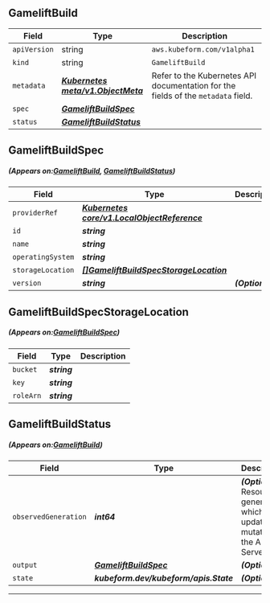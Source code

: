 ## GameliftBuild
| Field | Type | Description |
| ------ | ----- | ----------- |
| `apiVersion` | string | `aws.kubeform.com/v1alpha1` |
|    `kind` | string | `GameliftBuild` |
| `metadata` | ***[Kubernetes meta/v1.ObjectMeta](https://kubernetes.io/docs/reference/generated/kubernetes-api/v1.13/#objectmeta-v1-meta)***|Refer to the Kubernetes API documentation for the fields of the `metadata` field.|
| `spec` | ***[GameliftBuildSpec](#GameliftBuildSpec)***||
| `status` | ***[GameliftBuildStatus](#GameliftBuildStatus)***||
## GameliftBuildSpec
##### (Appears on:[GameliftBuild](#GameliftBuild), [GameliftBuildStatus](#GameliftBuildStatus))
| Field | Type | Description |
| ------ | ----- | ----------- |
| `providerRef` | ***[Kubernetes core/v1.LocalObjectReference](https://kubernetes.io/docs/reference/generated/kubernetes-api/v1.13/#localobjectreference-v1-core)***||
| `id` | ***string***||
| `name` | ***string***||
| `operatingSystem` | ***string***||
| `storageLocation` | ***[[]GameliftBuildSpecStorageLocation](#GameliftBuildSpecStorageLocation)***||
| `version` | ***string***| ***(Optional)*** |
## GameliftBuildSpecStorageLocation
##### (Appears on:[GameliftBuildSpec](#GameliftBuildSpec))
| Field | Type | Description |
| ------ | ----- | ----------- |
| `bucket` | ***string***||
| `key` | ***string***||
| `roleArn` | ***string***||
## GameliftBuildStatus
##### (Appears on:[GameliftBuild](#GameliftBuild))
| Field | Type | Description |
| ------ | ----- | ----------- |
| `observedGeneration` | ***int64***| ***(Optional)*** Resource generation, which is updated on mutation by the API Server.|
| `output` | ***[GameliftBuildSpec](#GameliftBuildSpec)***| ***(Optional)*** |
| `state` | ***kubeform.dev/kubeform/apis.State***| ***(Optional)*** |
---
